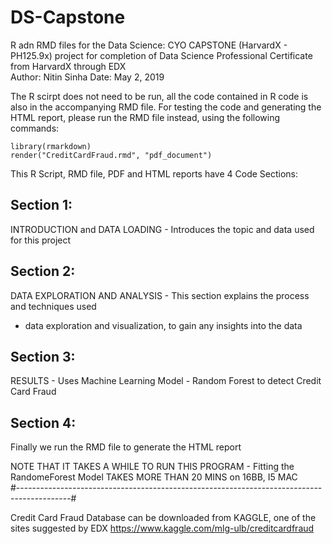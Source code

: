 # DS-Capstone

R adn RMD files for the Data Science: CYO CAPSTONE (HarvardX - PH125.9x) project for 
completion of Data Science Professional Certificate from HarvardX through EDX               
Author: Nitin Sinha
Date: May 2, 2019
                                                                                           
The R scirpt does not need to be run, all the code contained in R code is also in the 
accompanying RMD file. For testing the code and generating the HTML report, please 
run the RMD file instead, using the following commands:

``library(rmarkdown)``  
``render("CreditCardFraud.rmd", "pdf_document")``

This R Script, RMD file, PDF and HTML reports have 4 Code Sections:
## Section 1:
INTRODUCTION and DATA LOADING - Introduces the topic and data used for this project

## Section 2:
DATA EXPLORATION AND ANALYSIS - This section explains the process and techniques used 
- data exploration and visualization, to gain any insights into the data

## Section 3:
RESULTS - Uses Machine Learning Model - Random Forest to detect Credit Card Fraud

## Section 4:
Finally we run the RMD file to generate the HTML report

NOTE THAT IT TAKES A WHILE TO RUN THIS PROGRAM - Fitting the RandomeForest Model
TAKES MORE THAN 20 MINS on 16BB, I5 MAC  
#-------------------------------------------------------------------------------------------#

Credit Card Fraud Database can be downloaded from KAGGLE, one of the sites suggested by EDX
https://www.kaggle.com/mlg-ulb/creditcardfraud

